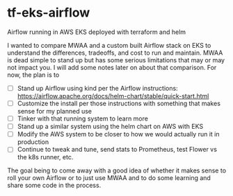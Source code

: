 # tf-eks-airflow
Airflow running in AWS EKS deployed with terraform and helm

I wanted to compare MWAA and a custom built Airflow stack on EKS to understand the differences, tradeoffs, and cost to run and maintain.  MWAA is dead simple to stand up but has some serious limitations that may or may not impact you.  I will add some notes later on about that comparison.  For now, the plan is to 

- [ ] Stand up Airflow using kind per the Airflow instructions: https://airflow.apache.org/docs/helm-chart/stable/quick-start.html 
- [ ] Customize the install per those instructions with something that makes sense for my planned use
- [ ] Tinker with that running system to learn more
- [ ] Stand up a similar system using the helm chart on AWS with EKS
- [ ] Modify the AWS system to be closer to how we would actually run it in production
- [ ] Continue to tweak and tune, send stats to Prometheus, test Flower vs the k8s runner, etc.

The goal being to come away with a good idea of whether it makes sense to roll your own Airflow or to just use MWAA and to do some learning and share some code in the process.
